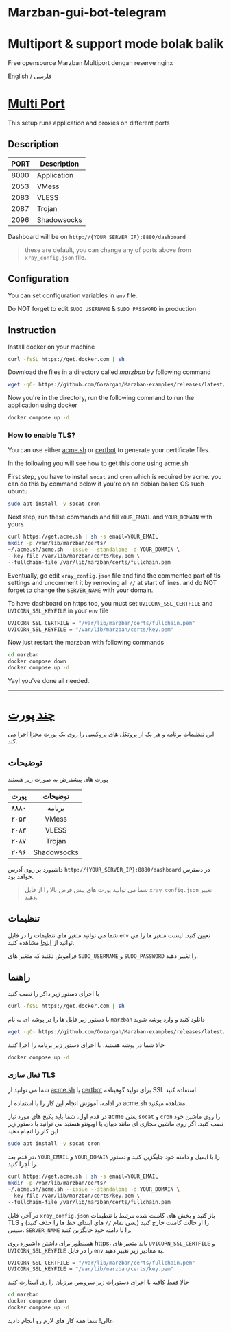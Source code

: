 # Marzban-gui-bot-telegram
# Multiport & support mode bolak balik
Free opensource Marzban Multiport  dengan reserve nginx



[English](#multi-port) / [فارسی](#چند-پورت)

# [Multi Port](#en)
This setup runs application and proxies on different ports

## Description
| PORT | Description |
| ---- | ----------- |
| 8000 | Application |
| 2053 | VMess       |
| 2083 | VLESS       |
| 2087 | Trojan      |
| 2096 | Shadowsocks |

Dashboard will be on `http://{YOUR_SERVER_IP}:8880/dashboard`

> these are default, you can change any of ports above from `xray_config.json` file.

## Configuration
You can set configuration variables in `env` file.

Do NOT forget to edit `SUDO_USERNAME` & `SUDO_PASSWORD` in production

## Instruction
Install docker on your machine
```bash
curl -fsSL https://get.docker.com | sh
```
Download the files in a directory called *marzban* by following command
```bash
wget -qO- https://github.com/Gozargah/Marzban-examples/releases/latest/download/multi-port.tar.gz | tar xz --xform 's/multi-port/marzban/' && cd marzban
```
Now you're in the directory, run the following command to run the application using docker
```bash
docker compose up -d
```

### How to enable TLS?

You can use either [acme.sh](https://github.com/acmesh-official/acme.sh) or [certbot](https://github.com/certbot/certbot) to generate your certificate files.

In the following you will see how to get this done using acme.sh

First step, you have to install `socat` and `cron` which is required by acme. you can do this by command below if you're on an debian based OS such ubuntu
```bash
sudo apt install -y socat cron
```

Next step, run these commands and fill `YOUR_EMAIL` and `YOUR_DOMAIN` with yours
```bash
curl https://get.acme.sh | sh -s email=YOUR_EMAIL
mkdir -p /var/lib/marzban/certs/
~/.acme.sh/acme.sh --issue --standalone -d YOUR_DOMAIN \
--key-file /var/lib/marzban/certs/key.pem \
--fullchain-file /var/lib/marzban/certs/fullchain.pem
```

Eventually, go edit `xray_config.json` file and find the commented part of tls settings and uncomment it by removing all `//` at start of lines. and do NOT forget to change the `SERVER_NAME` with your domain.


To have dashboard on https too, you must set `UVICORN_SSL_CERTFILE` and `UVICORN_SSL_KEYFILE` in your `env` file
```bash
UVICORN_SSL_CERTFILE = "/var/lib/marzban/certs/fullchain.pem"
UVICORN_SSL_KEYFILE = "/var/lib/marzban/certs/key.pem"
```


Now just restart the marzban with following commands
```bash
cd marzban
docker compose down
docker compose up -d
```

Yay! you've done all needed.

---

# [چند پورت](#fa)
این تنظیمات برنامه و هر یک از پروتکل های پروکسی را روی یک پورت مجزا اجرا می کند.

## توضیحات
پورت های پیشفرض به صورت زیر هستند

| پورت |   توضیحات   |
| ---- | :---------: |
| ۸۸۸۰ |   برنامه    |
| ۲۰۵۳ |    VMess    |
| ۲۰۸۳ |    VLESS    |
| ۲۰۸۷ |   Trojan    |
| ۲۰۹۶ | Shadowsocks |

داشبورد بر روی آدرس `http://{YOUR_SERVER_IP}:8880/dashboard` در دسترس خواهد بود.

> شما می توانید پورت های پیش فرض بالا را از فایل `xray_config.json` تغییر دهید.

## تنظیمات
شما می توانید متغیر های تنظیمات را در فایل `env` تعیین کنید.
لیست متغیر ها را می توانید از [اینجا](https://github.com/Gozargah/Marzban#configuration) مشاهده کنید.

فراموش نکنید که متغیر های `SUDO_USERNAME` و `SUDO_PASSWORD` را تغییر دهید.

## راهنما
با اجرای دستور زیر داکر را نصب کنید
```bash
curl -fsSL https://get.docker.com | sh
```
با دستور زیر فایل ها را در پوشه ای به نام `marzban` دانلود کنید و وارد پوشه شوید
```bash
wget -qO- https://github.com/Gozargah/Marzban-examples/releases/latest/download/multi-port.tar.gz | tar xz --xform 's/multi-port/marzban/' && cd marzban
```
حالا شما در پوشه هستید، با اجرای دستور زیر برنامه را اجرا کنید
```bash
docker compose up -d
```


### فعال سازی TLS

شما می توانید از [acme.sh](https://github.com/acmesh-official/acme.sh) یا [certbot](https://github.com/certbot/certbot) برای تولید گوهینامه SSL استفاده کنید.

در ادامه، آموزش انجام این کار را با استفاده از acme.sh مشاهده میکنید.

در قدم اول، شما باید پکیج های مورد نیاز acme یعنی `socat` و `cron` را روی ماشین خود نصب کنید. اگر روی ماشین مجازی ای مانند دبیان یا اوبونتو هستید می توانید با دستور زیر این کار را انجام دهید
```bash
sudo apt install -y socat cron
```

در قدم بعد، `YOUR_EMAIL` و `YOUR_DOMAIN` را با ایمیل و دامنه خود جایگزین کنید و دستور را اجرا کنید.
```bash
curl https://get.acme.sh | sh -s email=YOUR_EMAIL
mkdir -p /var/lib/marzban/certs/
~/.acme.sh/acme.sh --issue --standalone -d YOUR_DOMAIN \
--key-file /var/lib/marzban/certs/key.pem \
--fullchain-file /var/lib/marzban/certs/fullchain.pem
```

در آخر، فایل `xray_config.json` باز کنید و بخش های کامنت شده مرتبط با تنظیمات TLS را از حالت کامنت خارج کنید (یعنی تمام ‍`//` های ابتدای خط ها را حذف کنید) و سپس، `SERVER_NAME` را با دامنه خود جایگزین کنید.


همینطور برای داشتن داشبورد روی https، باید متغیر های `UVICORN_SSL_CERTFILE` و `UVICORN_SSL_KEYFILE` را در فایل `env` به مغادیر زیر تغییر دهید.
```bash
UVICORN_SSL_CERTFILE = "/var/lib/marzban/certs/fullchain.pem"
UVICORN_SSL_KEYFILE = "/var/lib/marzban/certs/key.pem"
```


حالا فقط کافیه با اجرای دستورات زیر سرویس مرزبان را ری استارت کنید
```bash
cd marzban
docker compose down
docker compose up -d
```

عالی! شما همه کار های لازم رو انجام دادید.
